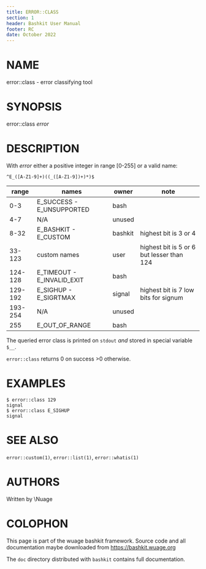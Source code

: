 ```yaml
---
title: ERROR::CLASS
section: 1
header: Bashkit User Manual
footer: RC
date: October 2022
---
```


# NAME

error::class - error classifying tool

# SYNOPSIS

error::class *error*

# DESCRIPTION

With *error* either a positive integer in range [0-255] or a valid name:
```
^E_([A-Z1-9]+)((_([A-Z1-9])+)*)$
```

| range | names | owner | note |
|---|---|---|---|
0-3 | E_SUCCESS - E_UNSUPPORTED | bash
4-7 | N/A| unused
8-32 | E_BASHKIT - E_CUSTOM | bashkit | highest bit is 3 or 4
33-123| custom names | user | highest bit is 5 or 6 but lesser than 124
124-128| E_TIMEOUT - E_INVALID_EXIT | bash
129-192| E_SIGHUP - E_SIGRTMAX | signal | highest bit is 7 low bits for signum
193-254| N/A | unused
255| E_OUT_OF_RANGE | bash

The queried error class is printed on `stdout` *and* stored in special variable `$__`.

`error::class` returns 0 on success >0 otherwise.

# EXAMPLES

    $ error::class 129
    signal
    $ error::class E_SIGHUP
    signal


# SEE ALSO

`error::custom(1)`, `error::list(1)`, `error::whatis(1)`

# AUTHORS
Written by \\Nuage

# COLOPHON
This page is part of the wuage bashkit framework. Source code and all
documentation maybe downloaded from <https://bashkit.wuage.org>

The `doc` directory distributed with `bashkit` contains full documentation.
